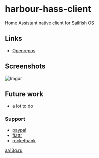 # harbour-hass-client
Home Assistant native client for Sailfish OS
## Links
+ [Openrepos](https://openrepos.net/content/aa13q/home-assistant-client)
## Screenshots
![Imgur](http://i.imgur.com/IHkMHsm.png)
## Future work
+ a lot to do
### Support
+ [paypal](https://paypal.me/aa13q)
+ [flattr](https://flattr.com/profile/aa13q)
+ [rocketbank](https://rocketbank.ru/aa13q-alexey-andreyev)

[aa13q.ru](https://aa13q.ru/)
